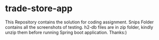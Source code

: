 # trade-store-app
This Repository contains the solution for coding assignment.
Snips Folder contains all the screenshots of testing.
h2-db files are in zip folder, kindly unzip them before running Spring boot application.
Thanks:)

